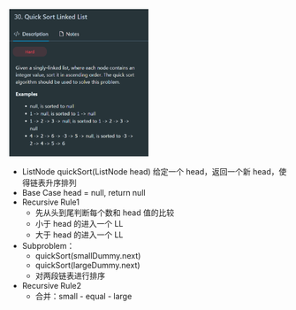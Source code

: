 <img src="./pasted-image-20250513130055.png" alt="pasted-image-20250513130055.png" style="width: 50%;">

- ListNode quickSort(ListNode head)
  给定一个 head，返回一个新 head，使得链表升序排列
- Base Case
  head = null, return null
- Recursive Rule1
  - 先从头到尾判断每个数和 head 值的比较
  - 小于 head 的进入一个 LL
  - 大于 head 的进入一个 LL
- Subproblem：
  - quickSort(smallDummy.next)
  - quickSort(largeDummy.next)
  - 对两段链表进行排序
- Recursive Rule2
  - 合并：small - equal - large
